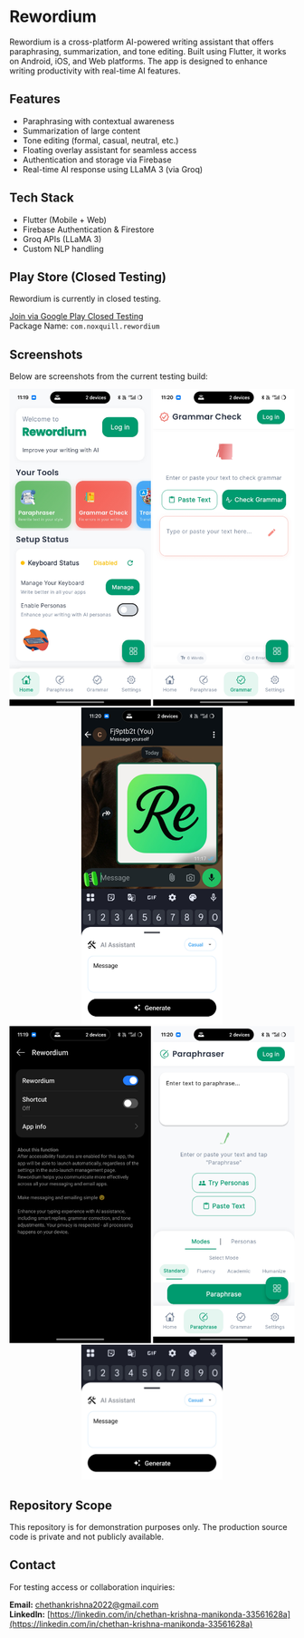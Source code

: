 # Rewordium

Rewordium is a cross-platform AI-powered writing assistant that offers paraphrasing, summarization, and tone editing. Built using Flutter, it works on Android, iOS, and Web platforms. The app is designed to enhance writing productivity with real-time AI features.

## Features

- Paraphrasing with contextual awareness
- Summarization of large content
- Tone editing (formal, casual, neutral, etc.)
- Floating overlay assistant for seamless access
- Authentication and storage via Firebase
- Real-time AI response using LLaMA 3 (via Groq)

## Tech Stack

- Flutter (Mobile + Web)
- Firebase Authentication & Firestore
- Groq APIs (LLaMA 3)
- Custom NLP handling

## Play Store (Closed Testing)

Rewordium is currently in closed testing.

[Join via Google Play Closed Testing](https://play.google.com/apps/testing/com.noxquill.rewordium)  
Package Name: `com.noxquill.rewordium`

## Screenshots

Below are screenshots from the current testing build:

<div align="center">
  <img src="screenshots/screenshot1.jpg" width="250"/>
  <img src="screenshots/screenshot2.jpg" width="250"/>
  <img src="screenshots/screenshot3.jpg" width="250"/>
</div>

<div align="center">
  <img src="screenshots/screenshot4.jpg" width="250"/>
  <img src="screenshots/screenshot5.jpg" width="250"/>
  <img src="screenshots/screenshot6.jpg" width="250"/>
</div>

## Repository Scope

This repository is for demonstration purposes only. The production source code is private and not publicly available.

## Contact

For testing access or collaboration inquiries:

**Email:** chethankrishna2022@gmail.com  
**LinkedIn:** [https://linkedin.com/in/chethan-krishna-manikonda-33561628a](https://linkedin.com/in/chethan-krishna-manikonda-33561628a)
